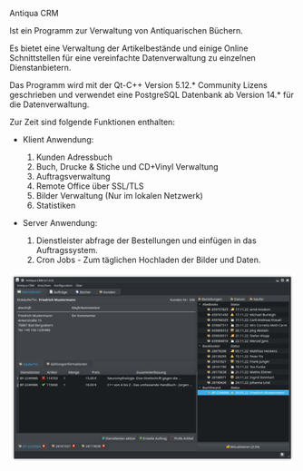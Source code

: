 Antiqua CRM

Ist ein Programm zur Verwaltung von Antiquarischen Büchern.

Es bietet eine Verwaltung der Artikelbestände und einige Online Schnittstellen für eine vereinfachte Datenverwaltung zu einzelnen Dienstanbietern.

Das Programm wird mit der Qt-C++ Version 5.12.* Community Lizens geschrieben und verwendet eine PostgreSQL Datenbank ab Version 14.* für die Datenverwaltung.

Zur Zeit sind folgende Funktionen enthalten:
+ Klient Anwendung:
  1. Kunden Adressbuch
  2. Buch, Drucke & Stiche und CD+Vinyl Verwaltung
  3. Auftragsverwaltung
  4. Remote Office über SSL/TLS
  5. Bilder Verwaltung (Nur im lokalen Netzwerk)
  6. Statistiken

+ Server Anwendung:
  1. Dienstleister abfrage der Bestellungen und einfügen in das Auftragssystem.
  2. Cron Jobs - Zum täglichen Hochladen der Bilder und Daten.

![Demo](preview.png)

